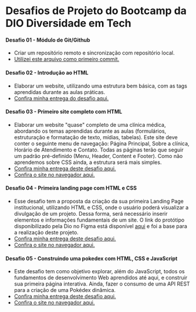 # Desafios de Projeto do Bootcamp da DIO Diversidade em Tech
#### Desafio 01 - Módulo de Git/Github
- Criar um repositório remoto e sincronização com repositório local.
- [Utilizei este arquivo como primeiro commit.](https://github.com/BWartchow/Bootcamp-DIO-Desafios/blob/main/sobre_o_bootcamp.txt)
#### Desafio 02 - Introdução ao HTML
- Elaborar um website, utilizando uma estrutura bem básica, com as tags aprendidas durante as aulas práticas.
- [Confira minha entrega do desafio aqui.](https://github.com/BWartchow/Bootcamp-DIO-Desafios/tree/main/_SITE)
#### Desafio 03 - Primeiro site completo com HTML
- Elaborar um website "quase" completo de uma clínica médica, abordando os temas aprendidas durante as aulas (formulários, estruturação e formatação de texto, mídias, tabelas). Este site deve conter o seguinte menu de navegação: Página Principal, Sobre a clínica, Horário de Atendimento e Contato. Todas as páginas terão que seguir um padrão pré-definido (Menu, Header, Content e Footer). Como não aprendemos sobre CSS ainda, a estrutura será mais simples.
- [Confira minha entrega deste desafio aqui.](https://github.com/BWartchow/Bootcamp-DIO-Desafios/tree/main/Desafio_03)
- [Confira o site no navegador aqui.](https://bsw-desafio-html.netlify.app/)
#### Desafio 04 - Primeira landing page com HTML e CSS
- Esse desafio tem a proposta da criação da sua primeira Landing Page institucional, utilizando HTML e CSS, onde o usuário poderá visualizar a divulgação de um projeto. Dessa forma, será necessário inserir elementos e informações fundamentais de um site. O link do protótipo disponibilizado pela Dio no Figma está disponível [aqui](https://www.figma.com/file/3PiokoJj9IhGDnNiWAJbz7/DIO---Desafio-01?node-id=0%3A1&t=IPxvJVspdxyIwmtE-0) e foi a base para a realização deste projeto.
- [Confira minha entrega deste desafio aqui.]()
- [Confira o site no navegador aqui.](https://bsw-desafio-css.netlify.app/)
#### Desafio 05 - Construindo uma pokedex com HTML, CSS e JavaScript
- Este desafio tem como objetivo explorar, além do JavaScript, todos os fundamentos de desenvolvimento Web aprendidos até aqui, e construir sua primeira página interativa. Ainda, fazer o consumo de uma API REST para a criação de uma Pokédex dinâmica.
- [Confira minha entrega deste desafio aqui.]()
- [Confira o site no navegador aqui.](https://bsw-desafio-pokedex.netlify.app/)